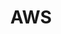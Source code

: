 ---
layout: home
title: AWS
permalink: /observability/
pagination: 
  enabled: true
  category: observability
  permalink: /:num/
---